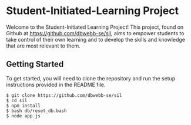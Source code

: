 # Student-Initiated-Learning Project

Welcome to the Student-Initiated Learning Project! This project, found on Github at https://github.com/dbwebb-se/sil, aims to empower students to take control of their own learning and to develop the skills and knowledge that are most relevant to them.

## Getting Started

To get started, you will need to clone the repository and run the setup instructions provided in the README file.

```
$ git clone https://github.com/dbwebb-se/sil
$ cd sil
$ npm install
$ bash db/reset_db.bash
$ node app.js
```
